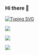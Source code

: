 
<div>
  <h3>Hi there 👋</h3>
  <div>
    
  </div>
  
</div>

[![Typing SVG](https://readme-typing-svg.demolab.com?font=Fira+Code&pause=1000&color=F70795&random=false&width=435&lines=Hi+I'm+keylan+and+Chinese+name+is+%E9%99%88%E9%80%82%E6%97%B6)](https://git.io/typing-svg)

![](https://komarev.com/ghpvc/?username=Itkeytome&style=social)

![](https://img.shields.io/badge/dynamic/json?style=social&logo=Bilibili&color=%23ff69b4&logoColor=ff8cc6&label=%E5%93%94%E5%93%A9%E5%93%94%E5%93%A9%20Fans&query=%24.data.totalSubs&url=https%3A%2F%2Fapi.spencerwoo.com%2Fsubstats%2F%3Fsource%3Dbilibili%26queryKey%3D437449107)

![](https://stats.justsong.cn/api/juejin?id=1698079717464174&lang=zh-CN)


